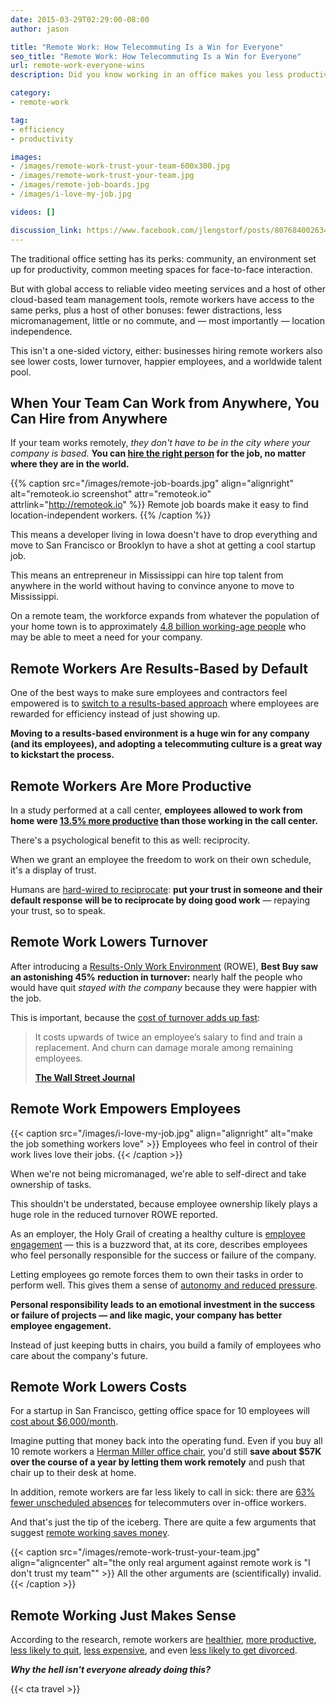 ```yaml
---
date: 2015-03-29T02:29:00-08:00
author: jason

title: "Remote Work: How Telecommuting Is a Win for Everyone"
seo_title: "Remote Work: How Telecommuting Is a Win for Everyone"
url: remote-work-everyone-wins
description: Did you know working in an office makes you less productive, less healthy, less happy, and even more likely to get divorced? Remote work wins, says science.

category:
- remote-work

tag:
- efficiency
- productivity

images:
- /images/remote-work-trust-your-team-600x300.jpg
- /images/remote-work-trust-your-team.jpg
- /images/remote-job-boards.jpg
- /images/i-love-my-job.jpg

videos: []

discussion_link: https://www.facebook.com/jlengstorf/posts/807684002634836
---
```

The traditional office setting has its perks: community, an environment set up for productivity, common meeting spaces for face-to-face interaction.

But with global access to reliable video meeting services and a host of other cloud-based team management tools, remote workers have access to the same perks, plus a host of other bonuses: fewer distractions, less micromanagement, little or no commute, and — most importantly — location independence.

This isn't a one-sided victory, either: businesses hiring remote workers also see lower costs, lower turnover, happier employees, and a worldwide talent pool.

## When Your Team Can Work from Anywhere, You Can Hire from Anywhere

If your team works remotely, *they don't have to be in the city where your company is based.* **You can [hire the right person][1] for the job, no matter where they are in the world.**

{{% caption src="/images/remote-job-boards.jpg"
            align="alignright"
            alt="remoteok.io screenshot"
            attr="remoteok.io"
            attrlink="http://remoteok.io" %}}
  Remote job boards make it easy to find location-independent workers.
{{% /caption %}}

This means a developer living in Iowa doesn't have to drop everything and move to San Francisco or Brooklyn to have a shot at getting a cool startup job.

This means an entrepreneur in Mississippi can hire top talent from anywhere in the world without having to convince anyone to move to Mississippi.

On a remote team, the workforce expands from whatever the population of your home town is to approximately [4\.8 billion working-age people][3] who may be able to meet a need for your company.

## Remote Workers Are Results-Based by Default

One of the best ways to make sure employees and contractors feel empowered is to [switch to a results-based approach][4] where employees are rewarded for efficiency instead of just showing up.

**Moving to a results-based environment is a huge win for any company (and its employees), and adopting a telecommuting culture is a great way to kickstart the process.**

## Remote Workers Are More Productive

In a study performed at a call center, **employees allowed to work from home were [13\.5% more productive][5] than those working in the call center.**

There's a psychological benefit to this as well: reciprocity.

When we grant an employee the freedom to work on their own schedule, it's a display of trust.

Humans are [hard-wired to reciprocate][6]: **put your trust in someone and their default response will be to reciprocate by doing good work** — repaying your trust, so to speak.

## Remote Work Lowers Turnover

After introducing a [Results-Only Work Environment][7] (ROWE), **Best Buy saw an astonishing 45% reduction in turnover:** nearly half the people who would have quit *stayed with the company* because they were happier with the job.

This is important, because the [cost of turnover adds up fast][8]:

> It costs upwards of twice an employee’s salary to find and train a replacement. And churn can damage morale among remaining employees.
>
> **[The Wall Street Journal][8]**

## Remote Work Empowers Employees

{{< caption src="/images/i-love-my-job.jpg"
            align="alignright"
            alt="make the job something workers love" >}}
  Employees who feel in control of their work lives love their jobs.
{{< /caption >}}

When we're not being micromanaged, we're able to self-direct and take ownership of tasks.

This shouldn't be understated, because employee ownership likely plays a huge role in the reduced turnover ROWE reported.

As an employer, the Holy Grail of creating a healthy culture is [employee engagement][9] — this is a buzzword that, at its core, describes employees who feel personally responsible for the success or failure of the company.

Letting employees go remote forces them to own their tasks in order to perform well. This gives them a sense of [autonomy and reduced pressure][10].

**Personal responsibility leads to an emotional investment in the success or failure of projects — and like magic, your company has better employee engagement.**

Instead of just keeping butts in chairs, you build a family of employees who care about the company's future.

## Remote Work Lowers Costs

For a startup in San Francisco, getting office space for 10 employees will [cost about $6,000/month][11].

Imagine putting that money back into the operating fund. Even if you buy all 10 remote workers a [Herman Miller office chair][12], you'd still **save about $57K over the course of a year by letting them work remotely** and push that chair up to their desk at home.

In addition, remote workers are far less likely to call in sick: there are [63% fewer unscheduled absences][13] for telecommuters over in-office workers.

And that's just the tip of the iceberg. There are quite a few arguments that suggest [remote working saves money][14].

{{< caption src="/images/remote-work-trust-your-team.jpg"
            align="aligncenter"
            alt="the only real argument against remote work is \"I don't trust my team\"" >}}
  All the other arguments are (scientifically) invalid.
{{< /caption >}}

## Remote Working Just Makes Sense

According to the research, remote workers are [healthier][15], [more productive][16], [less likely to quit][17], [less expensive][14], and even [less likely to get divorced][18].

***Why the hell isn't everyone already doing this?***

{{< cta travel >}}

 [1]: https://zapier.com/blog/how-to-hire-remote-team/
 [2]: http://remoteok.io/
 [3]: http://www.pewglobal.org/2014/01/30/global-population/
 [4]: http://lengstorf.com/results-based-work/
 [5]: https://web.stanford.edu/~nbloom/WFH.pdf
 [6]: https://sites.google.com/site/724ecialdiniwiki/chapter-1-weapons-of-influence/chapter-2-reciprocation
 [7]: http://www.gorowe.com/main/what-is-rowe
 [8]: http://guides.wsj.com/management/recruiting-hiring-and-firing/how-to-reduce-employee-turnover/
 [9]: http://creatingtheconversation.com/employee-engagment-can-make-or-break-your-company/
 [10]: http://onlinelibrary.wiley.com/doi/10.1111/j.1468-005X.2012.00284.x/abstract?deniedAccessCustomisedMessage=&userIsAuthenticated=false
 [11]: http://priceonomics.com/how-much-do-startups-pay-for-office-space/
 [12]: http://amzn.to/1D00fzK
 [13]: http://globalworkplaceanalytics.com/pros-cons
 [14]: http://blog.sqwiggle.com/working-remotely-saves-money/
 [15]: http://www.sciencedirect.com/science/article/pii/S0925753502000425
 [16]: https://hbr.org/2014/01/to-raise-productivity-let-more-employees-work-from-home
 [17]: http://www.ncbi.nlm.nih.gov/pubmed/18020794
 [18]: http://www.samfak.umu.se/english/about-the-faculty/news/newsdetailpage/long-distance-commuters-get-divorced-more-often.cid160978
